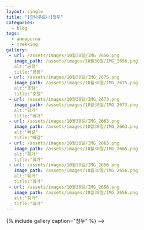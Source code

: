 ```yaml
---
layout: single
title: "[안나푸르나]청두"
categories:
  - blog
tags:
  - annapurna
  - trekking
gallery:
 - url: /assets/images/10월30일/IMG_2656.png
   image_path: /assets/images/10월30일/IMG_2656.png
   alt:"공항"
   title:"공항"
 - url: /assets/images/10월30일/IMG_2675.png
   image_path: /assets/images/10월30일/IMG_2675.png
   alt:"호텔"
   title:"호텔"
 - url: /assets/images/10월30일/IMG_2673.png
   image_path: /assets/images/10월30일/IMG_2673.png
   alt:"훠거"
   title:"훠거"
 - url: /assets/images/10월30일/IMG_2663.png
   image_path: /assets/images/10월30일/IMG_2663.png
   alt:"빼갈"
   title:"빼갈"
 - url: /assets/images/10월30일/IMG_2665.png
   image_path: /assets/images/10월30일/IMG_2665.png
   alt:"훠거"
   title:"훠거"
 - url: /assets/images/10월30일/IMG_2656.png
   image_path: /assets/images/10월30일/IMG_2656.png
   alt:"훠거"
   title:"훠거"
 - url: /assets/images/10월30일/IMG_2656.png
   image_path: /assets/images/10월30일/IMG_2656.png
   alt:"훠거"
   title:"훠거"
---
```

<!-- <figure style="width: 150px" class="align-left">
    <img src="{{ site.url }}{{ site.baseurl }}/assets/images/10월30일/IMG_2656.png" alt="">
    <figcaption>청두 공항</figcaption>
</figure> -->

<!-- ![alt]({{ site.url }}{{ site.baseurl }}/assets/images/10월30일/IMG_2656.png)
청두 공항 도착

![alt]({{ site.url }}{{ site.baseurl }}/assets/images/10월30일/IMG_2675.png)
트랜짓 고객을 위한 호텔에 방을 잡고

![alt]({{ site.url }}{{ site.baseurl }}/assets/images/10월30일/IMG_2673.png)
훠거를 먹으러

<figure class="third">
    <img src="/assets/images/10월30일/IMG_2663.png">
    <img src="/assets/images/10월30일/IMG_2665.png">
    <img src="/assets/images/10월30일/IMG_2664.png">
</figure>
<!-- ![alt]({{ site.url }}{{ site.baseurl }}/assets/images/10월30일/IMG_2663.png)
빼갈

![alt]({{ site.url }}{{ site.baseurl }}/assets/images/10월30일/IMG_2665.png)
훠거! -->


{% include gallery caption="청두" %} -->
